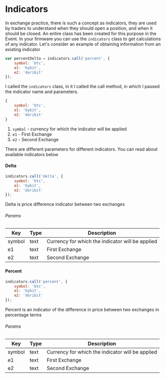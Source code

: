 # Indicators

In exchange practice, there is such a concept as indicators, they are used by traders to understand when they should open a position, and when it should be closed. An entire class has been created for this purpose in the Event.
In your firmware you can use the `indicators` class to get calculations of any indicator.
Let's consider an example of obtaining information from an existing indicator

``` javascript
var percentDelta = indicators.call('percent', {
    symbol: 'btc',
    e1: 'bybit',
    e2: 'deribit'
});
```

I called the `indicators` class, in it I called the call method, in which I passed the indicator name and parameters.

``` javascript
{
    symbol: 'btc',
    e1: 'bybit',
    e2: 'deribit'
}
```

1. `symbol` - currency for which the indicator will be applied
2. `e1` - First Exchange
3. `e2` - Second Exchange

There are different parameters for different indicators. You can read about available indicators below

#### Delta

``` javascript
indicators.call('delta', {
    symbol: 'btc',
    e1: 'bybit',
    e2: 'deribit'
});
```

Delta is price difference indicator between two exchanges

###### Params

| Key | Type | Description |
|-------|-------|-------|
| symbol | text | Currency for which the indicator will be applied |
| e1 | text | First Exchange |
| e2 | text | Second Exchange |


#### Percent

``` javascript
indicators.call('percent', {
    symbol: 'btc',
    e1: 'bybit',
    e2: 'deribit'
});
```

Percent is an indicator of the difference in price between two exchanges in percentage terms

###### Params

| Key | Type | Description |
|-------|-------|-------|
| symbol | text | Currency for which the indicator will be applied |
| e1 | text | First Exchange |
| e2 | text | Second Exchange |


<!--- <img src='https://svgshare.com/i/NXQ.svg' title='' wdith="100%"/> -->